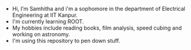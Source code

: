 -  Hi, I’m Samhitha and i'm a sophomore in the department of Electrical Engineering at IIT Kanpur.
-  I'm currently learning ROOT.
-  My hobbies include reading books, film analysis, speed cubing and working on astronomy.
-  I'm using this repository to pen down stuff.



<!---
samhithakeluth/samhithakeluth is a ✨ special ✨ repository because its `README.md` (this file) appears on your GitHub profile.
You can click the Preview link to take a look at your changes.
--->
